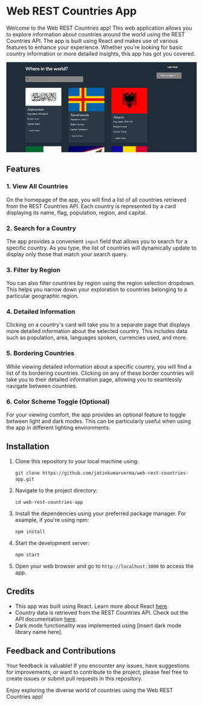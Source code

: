 # Web REST Countries App

Welcome to the Web REST Countries app! This web application allows you to explore information about countries around the world using the REST Countries API. The app is built using React and makes use of various features to enhance your experience. Whether you're looking for basic country information or more detailed insights, this app has got you covered.

![Web REST Countries App Screenshot](app-screenshot.png)

## Features

### 1. View All Countries

On the homepage of the app, you will find a list of all countries retrieved from the REST Countries API. Each country is represented by a card displaying its name, flag, population, region, and capital.

### 2. Search for a Country

The app provides a convenient `input` field that allows you to search for a specific country. As you type, the list of countries will dynamically update to display only those that match your search query.

### 3. Filter by Region

You can also filter countries by region using the region selection dropdown. This helps you narrow down your exploration to countries belonging to a particular geographic region.

### 4. Detailed Information

Clicking on a country's card will take you to a separate page that displays more detailed information about the selected country. This includes data such as population, area, languages spoken, currencies used, and more.

### 5. Bordering Countries

While viewing detailed information about a specific country, you will find a list of its bordering countries. Clicking on any of these border countries will take you to their detailed information page, allowing you to seamlessly navigate between countries.

### 6. Color Scheme Toggle (Optional)

For your viewing comfort, the app provides an optional feature to toggle between light and dark modes. This can be particularly useful when using the app in different lighting environments.

## Installation

1. Clone this repository to your local machine using:

   ```
   git clone https://github.com/jatinkumarverma/web-rest-countries-app.git
   ```

2. Navigate to the project directory:

   ```
   cd web-rest-countries-app
   ```

3. Install the dependencies using your preferred package manager. For example, if you're using npm:

   ```
   npm install
   ```

4. Start the development server:

   ```
   npm start
   ```

5. Open your web browser and go to `http://localhost:3000` to access the app.

## Credits

- This app was built using React. Learn more about React [here](https://reactjs.org/).
- Country data is retrieved from the REST Countries API. Check out the API documentation [here](https://restcountries.com/).
- Dark mode functionality was implemented using [insert dark mode library name here].

## Feedback and Contributions

Your feedback is valuable! If you encounter any issues, have suggestions for improvements, or want to contribute to the project, please feel free to create issues or submit pull requests in this repository.

Enjoy exploring the diverse world of countries using the Web REST Countries app!

